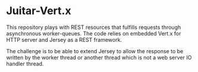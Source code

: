 Juitar-Vert.x
=============
This repository plays with REST resources that fulfills requests through asynchronous worker-queues.
The code relies on embedded Vert.x for HTTP server and Jersey as a REST framework.

The challenge is to be able to extend Jersey to allow the response to be written by the worker thread or another thread
which is not a web server IO handler thread.